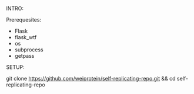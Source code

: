 INTRO:

Prerequesites:

- Flask
- flask_wtf
- os
- subprocess
- getpass


SETUP:

git clone https://github.com/weiprotein/self-replicating-repo.git && cd self-replicating-repo

